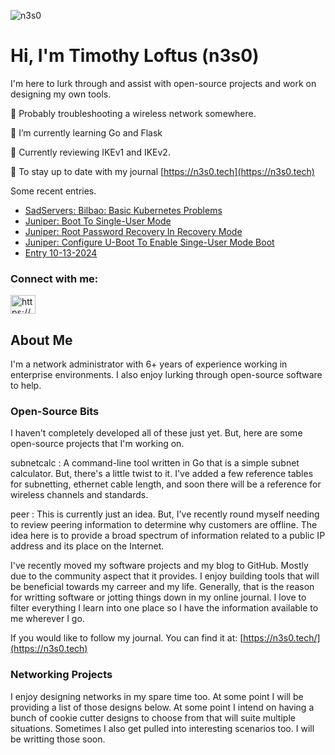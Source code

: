 <p align="left"> <img src="https://komarev.com/ghpvc/?username=n3s0&label=Profile%20views&color=0e75b6&style=flat" alt="n3s0" /> </p>

<h1 align="left">Hi, I'm Timothy Loftus (n3s0)</h1>

I'm here to lurk through and assist with open-source projects and work on designing my own tools.

🔭  Probably troubleshooting a wireless network somewhere.

🌱  I’m currently learning Go and Flask

📝  Currently reviewing IKEv1 and IKEv2.

📝  To stay up to date with my journal [https://n3s0.tech](https://n3s0.tech)

Some recent entries.
<!-- BLOG-POST-LIST:START -->
- [SadServers: Bilbao: Basic Kubernetes Problems](https://www.n3s0.tech/projects/sadservers/bilbao/)
- [Juniper: Boot To Single-User Mode](https://www.n3s0.tech/notes/juniper/boot-to-single-user-mode/)
- [Juniper: Root Password Recovery In Recovery Mode](https://www.n3s0.tech/notes/juniper/root-password-recovery/)
- [Juniper: Configure U-Boot To Enable Singe-User Mode Boot](https://www.n3s0.tech/notes/juniper/set-uboot-to-allow-single-user-mode/)
- [Entry 10-13-2024](https://www.n3s0.tech/entries/20241013/)
<!-- BLOG-POST-LIST:END -->

<h3 align="left">Connect with me:</h3>
<p align="left">
<a href="https://www.n3s0.tech/index.xml" target="blank"><img align="center" src="https://raw.githubusercontent.com/rahuldkjain/github-profile-readme-generator/master/src/images/icons/Social/rss.svg" alt="https://www.n3s0.tech/index.xml" height="30" width="40" /></a>
</p>

## About Me

I'm a network administrator with 6+ years of experience working in enterprise environments. I also enjoy lurking through open-source software to help.

### Open-Source Bits

I haven't completely developed all of these just yet. But, here are some open-source projects that I'm working on.

subnetcalc : A command-line tool written in Go that is a simple subnet calculator. But, there's a little twist to it. I've added a few reference tables for subnetting, ethernet cable length, and soon there will be a reference for wireless channels and standards.

peer : This is currently just an idea. But, I've recently round myself needing to review peering information to determine why customers are offline. The idea here is to provide a broad spectrum of information related to a public IP address and its place on the Internet.

I've recently moved my software projects and my blog to GitHub. Mostly due to the community aspect that it provides. I enjoy building tools that will be beneficial towards my carreer and my life. Generally, that is the reason for writting software or jotting things down in my online journal. I love to filter everything I learn into one place so I have the information available to me wherever I go.

If you would like to follow my journal. You can find it at: [https://n3s0.tech/](https://n3s0.tech)

### Networking Projects

I enjoy designing networks in my spare time too. At some point I will be providing a list of those designs below. At some point I intend on having a bunch of cookie cutter designs to choose from that will suite multiple situations. Sometimes I also get pulled into interesting scenarios too. I will be writting those soon.
